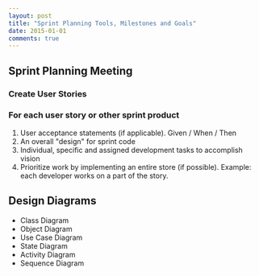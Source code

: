 ```yaml
---
layout: post
title: "Sprint Planning Tools, Milestones and Goals"
date: 2015-01-01
comments: true
---
```


Sprint Planning Meeting
-----------------------

### Create User Stories  

### For each user story or other sprint product  

 1) User acceptance statements (if applicable). Given / When / Then  
 2) An overall "design" for sprint code    
 3) Individual, specific and assigned development tasks to accomplish vision  
 4) Prioritize work by implementing an entire store (if possible). Example: each developer works on a part of the story.  

Design Diagrams
---------------

 - Class Diagram  
 - Object Diagram  
 - Use Case Diagram  
 - State Diagram  
 - Activity Diagram  
 - Sequence Diagram  
 
[1]: https://en.wikipedia.org/wiki/Sequence_diagram 
[2]: https://en.wikipedia.org/wiki/Use_Case_Diagram
[3]: https://